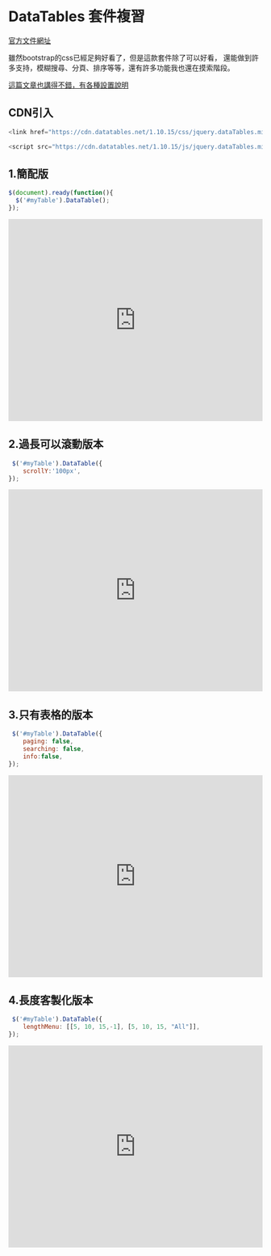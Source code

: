 # DataTables 套件複習

[官方文件網址](https://datatables.net/)

雖然bootstrap的css已經足夠好看了，但是這款套件除了可以好看，
還能做到許多支持，模糊搜尋、分頁、排序等等，還有許多功能我也還在摸索階段。  

[這篇文章也講得不錯，有各種設置說明](https://my.oschina.net/tongjh/blog/675026)

## CDN引入

```js
<link href="https://cdn.datatables.net/1.10.15/css/jquery.dataTables.min.css" rel="stylesheet" />

<script src="https://cdn.datatables.net/1.10.15/js/jquery.dataTables.min.js"></script>

```

## 1.簡配版

```js
$(document).ready(function(){
  $('#myTable').DataTable();
});
``` 
 
<iframe height="400" style="width: 100%;" scrolling="no" title="DataTables套件練習" src="https://codepen.io/wenhui_xiao/embed/RwWYqPz?height=265&theme-id=dark&default-tab=result" frameborder="no" allowtransparency="true" allowfullscreen="true">
  See the Pen <a href='https://codepen.io/wenhui_xiao/pen/RwWYqPz'>DataTables套件練習</a> by 蕭文暉
  (<a href='https://codepen.io/wenhui_xiao'>@wenhui_xiao</a>) on <a href='https://codepen.io'>CodePen</a>.
</iframe>

## 2.過長可以滾動版本


```js
 $('#myTable').DataTable({
    scrollY:'100px',
});
```  

<iframe height="400" style="width: 100%;" scrolling="no" title="DataTables套件練習_過長可以滾動" src="https://codepen.io/wenhui_xiao/embed/KKdJVam?height=265&theme-id=dark&default-tab=result" frameborder="no" allowtransparency="true" allowfullscreen="true">
  See the Pen <a href='https://codepen.io/wenhui_xiao/pen/KKdJVam'>DataTables套件練習_過長可以滾動</a> by 蕭文暉
  (<a href='https://codepen.io/wenhui_xiao'>@wenhui_xiao</a>) on <a href='https://codepen.io'>CodePen</a>.
</iframe>

## 3.只有表格的版本

```js
 $('#myTable').DataTable({
    paging: false,
    searching: false,
    info:false,
});
``` 


<iframe height="400" style="width: 100%;" scrolling="no" title="DataTables套件練習_只顯示表格" src="https://codepen.io/wenhui_xiao/embed/BaogPEJ?height=265&theme-id=dark&default-tab=result" frameborder="no" allowtransparency="true" allowfullscreen="true">
  See the Pen <a href='https://codepen.io/wenhui_xiao/pen/BaogPEJ'>DataTables套件練習_只顯示表格</a> by 蕭文暉
  (<a href='https://codepen.io/wenhui_xiao'>@wenhui_xiao</a>) on <a href='https://codepen.io'>CodePen</a>.
</iframe>

## 4.長度客製化版本

```js
 $('#myTable').DataTable({
    lengthMenu: [[5, 10, 15,-1], [5, 10, 15, "All"]],
});
``` 
<iframe height="400" style="width: 100%;" scrolling="no" title="DataTables套件練習_顯示長度客製化" src="https://codepen.io/wenhui_xiao/embed/wvKLEgE?height=265&theme-id=dark&default-tab=result" frameborder="no" allowtransparency="true" allowfullscreen="true">
  See the Pen <a href='https://codepen.io/wenhui_xiao/pen/wvKLEgE'>DataTables套件練習_顯示長度客製化</a> by 蕭文暉
  (<a href='https://codepen.io/wenhui_xiao'>@wenhui_xiao</a>) on <a href='https://codepen.io'>CodePen</a>.
</iframe>

<disqus/>   